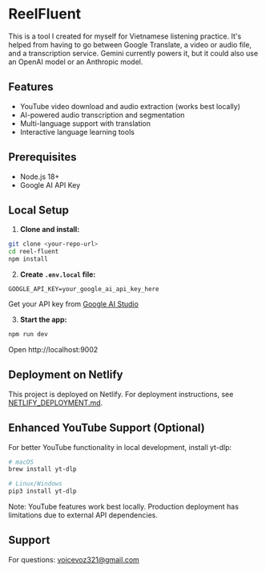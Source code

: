 # ReelFluent

This is a tool I created for myself for Vietnamese listening practice. It's helped from having to go between Google Translate, a video or audio file, and a transcription service. Gemini currently powers it, but it could also use an OpenAI model or an Anthropic model.

## Features

- YouTube video download and audio extraction (works best locally)
- AI-powered audio transcription and segmentation
- Multi-language support with translation
- Interactive language learning tools

## Prerequisites

- Node.js 18+
- Google AI API Key

## Local Setup

1. **Clone and install:**
```bash
git clone <your-repo-url>
cd reel-fluent
npm install
```

2. **Create `.env.local` file:**
```env
GOOGLE_API_KEY=your_google_ai_api_key_here
```

Get your API key from [Google AI Studio](https://aistudio.google.com/app/apikey)

3. **Start the app:**
```bash
npm run dev
```

Open http://localhost:9002

## Deployment on Netlify

This project is deployed on Netlify. For deployment instructions, see [NETLIFY_DEPLOYMENT.md](./NETLIFY_DEPLOYMENT.md).

## Enhanced YouTube Support (Optional)

For better YouTube functionality in local development, install yt-dlp:

```bash
# macOS
brew install yt-dlp

# Linux/Windows
pip3 install yt-dlp
```

Note: YouTube features work best locally. Production deployment has limitations due to external API dependencies.

## Support

For questions: voicevoz321@gmail.com
